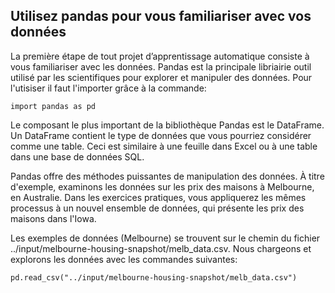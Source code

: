 ## Utilisez pandas pour vous familiariser avec vos données

La première étape de tout projet d’apprentissage automatique consiste à vous familiariser avec les données. 
Pandas est la principale libriairie outil utilisé par les scientifiques pour explorer et manipuler des données. 
Pour l'utisiser il faut l'importer grâce à la commande:

```
import pandas as pd
```

Le composant le plus important de la bibliothèque Pandas est le DataFrame. 
Un DataFrame contient le type de données que vous pourriez considérer comme une table. 
Ceci est similaire à une feuille dans Excel ou à une table dans une base de données SQL.

Pandas offre des méthodes puissantes de manipulation des données.
À titre d'exemple, examinons les données sur les prix des maisons à Melbourne, en Australie.
Dans les exercices pratiques, vous appliquerez les mêmes processus à un nouvel ensemble de données, qui présente les prix des maisons
dans l'Iowa.

Les exemples de données (Melbourne) se trouvent sur le chemin du fichier ../input/melbourne-housing-snapshot/melb_data.csv.
Nous chargeons et explorons les données avec les commandes suivantes:
```
pd.read_csv("../input/melbourne-housing-snapshot/melb_data.csv") 
```

 
